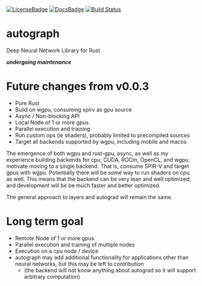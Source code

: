 [![LicenseBadge]][License]
[![DocsBadge]][Docs]
[![Build Status](https://github.com/charles-r-earp/autograph/workflows/Continuous%20Integration/badge.svg?branch=main)](https://github.com/charles-r-earp/autograph/actions)

[License]: https://github.com/charles-r-earp/autograph/blob/main/LICENSE-APACHE
[LicenseBadge]: https://img.shields.io/badge/license-MIT/Apache_2.0-blue.svg

[Docs]: https://docs.rs/autograph
[DocsBadge]: https://docs.rs/autograph/badge.svg


# autograph
Deep Neural Network Library for Rust

***undergoing maintenance***

# Future changes from v0.0.3
  - Pure Rust
  - Build on wgpu, consuming spirv as gpu source
  - Async / Non-blocking API
  - Local Node of 1 or more gpus
  - Parallel execution and training 
  - Run custom ops (ie shaders), probably limited to precompiled sources
  - Target all backends supported by wgpu, including mobile and macos 
  
The emergence of both wgpu and rust-gpu, async, as well as my experience building backends for cpu, CUDA, ROCm, OpenCL, and wgpu, motivate moving to a single backend. That is, consume SPIR-V and target gpus with wgpu. Potentially there will be some way to run shaders on cpu as well. This means that the backend can be very lean and well optimized, and development will be be much faster and better optimized. 
  
The general approach to layers and autograd will remain the same.

# Long term goal
  - Remote Node of 1 or more gpus
  - Parallel execution and training of multiple nodes 
  - Execution on a cpu node / device
  - autograph may add additional functionality for applications other than neural networks, but this may be left to contribution  
    * (the backend will not know anything about autograd so it will support arbitrary computation)
  
